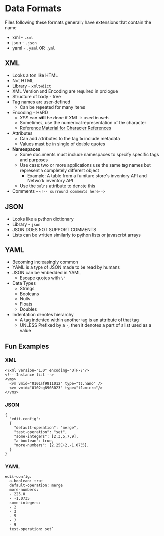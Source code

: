 #   Data Formats
Files following these formats generally have extensions that contain the name
*   xml - `.xml`
*   json - `.json`
*   yaml - `.yaml` OR `.yml`

##  XML
*   Looks a ton like HTML
*   Not HTML
*   Library - `xmltodict`
*   XML Version and Encoding are required in prologue
*   Structure of body - tree
*   Tag names are user-defined
    *   Can be repeated for many items
*   Encoding - HARD
    *   XSS can **still** be done if XML is used in web
    *   Sometimes, use the numerical representation of the character
    *   [Reference Material for Character References]
*   Attributes
    *   Can add attributes to the tag to include metadata
    *   Values must be in single of double quotes
*   **Namespaces**
    *   Some documents must include namespaces to specify specific tags and purposes
    *   Use case: two or more applications use the same tag names but represent a completely different object
        *   Example: A table from a furniture store's inventory API and Network inventory API
    *   Use the `xmlns` attribute to denote this
*   Comments - `<!-- surround comments here-->`


##  JSON
*   Looks like a python dictionary
*   Library - `json`
*   JSON DOES NOT SUPPORT COMMENTS
*   Lists can be written similarly to python lists or javascript arrays


##  YAML
*   Becoming increasingly common
*   YAML is a type of JSON made to be read by humans
*   JSON can be embedded in YAML
    *   Escape quotes with `\"`
*   Data Types
    *   Strings
    *   Booleans
    *   Nulls
    *   Floats
    *   Doubles
*   Indentation denotes hierarchy
    *   A tag indented within another tag is an attribute of that tag
    *   UNLESS Prefixed by a `-`, then it denotes a part of a list used as a value

##  Fun Examples
### XML
```
<?xml version="1.0" encoding="UTF-8"?>
<!-- Instance list -->
<vms>
  <vm vmid="0101af9811012" type="t1.nano" />
  <vm vmid="0102bg8908023" type="t1.micro"/>
</vms>
```
### JSON

```
{
  "edit-config":
  {
    "default-operation": "merge",
    "test-operation": "set",
    "some-integers": [2,3,5,7,9],
    "a-boolean": true,
    "more-numbers": [2.25E+2,-1.0735],
  }
}
```

### YAML

```
edit-config:
  a-boolean: true
  default-operation: merge
  more-numbers:
  - 225.0
  - -1.0735
  some-integers:
  - 2
  - 3
  - 5
  - 7
  - 9
  test-operation: set`
```
<!-- LINKS -->
[Reference Material for Character References]:<https://dev.w3.org/html5/html-author/charref>